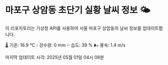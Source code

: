 
# 마포구 상암동 초단기 실황 날씨 정보 🌤️

이 리포지토리는 기상청 API를 사용하여 서울 마포구 상암동의 날씨 정보를 업데이트합니다. 

🌡️ 기온: 16.9 ℃
💧 강수량: 0 mm
💦 습도: 39 %
🌬️ 풍속: 1.4 m/s

마지막 업데이트 시각: 2025년 05월 01일 04시 08분    
